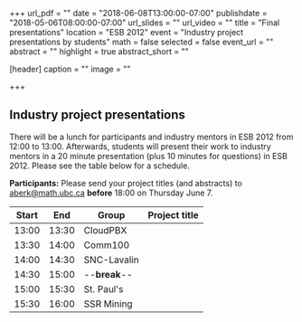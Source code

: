 +++
url_pdf = ""
date = "2018-06-08T13:00:00-07:00"
publishdate = "2018-05-06T08:00:00-07:00"
url_slides = ""
url_video = ""
title = "Final presentations"
location = "ESB 2012"
event = "Industry project presentations by students"
math = false
selected = false
event_url = ""
abstract = ""
highlight = true
abstract_short = ""

[header]
  caption = ""
  image = ""

+++


## Industry project presentations

There will be a lunch for participants and industry mentors in ESB 2012 from 12:00 to 13:00. Afterwards, students will present their work to
industry mentors in a 20 minute presentation (plus 10 minutes for questions) in ESB 2012. Please see the table below for a schedule.

**Participants:** Please send your project titles (and abstracts) to  
<a href="mailto:aberk@math.ubc.ca">aberk@math.ubc.ca</a> **before** 18:00 on Thursday June 7. 

| Start | End   | Group         | Project title |
| ----- | ----- | ------------- | ------------- |
| 13:00 | 13:30 | CloudPBX      |               |
| 13:30 | 14:00 | Comm100       |               |
| 14:00 | 14:30 | SNC-Lavalin   |               |
| 14:30 | 15:00 | --**break**-- |               |
| 15:00 | 15:30 | St. Paul's    |               |
| 15:30 | 16:00 | SSR Mining    |               |
